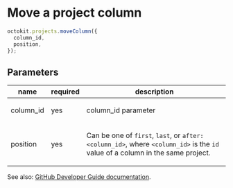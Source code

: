 # Move a project column

```js
octokit.projects.moveColumn({
  column_id,
  position,
});
```

## Parameters

<table>
  <thead>
    <tr>
      <th>name</th>
      <th>required</th>
      <th>description</th>
    </tr>
  </thead>
  <tbody>
    <tr><td>column_id</td><td>yes</td><td>

column_id parameter

</td></tr>
<tr><td>position</td><td>yes</td><td>

Can be one of `first`, `last`, or `after:<column_id>`, where `<column_id>` is the `id` value of a column in the same project.

</td></tr>
  </tbody>
</table>

See also: [GitHub Developer Guide documentation](https://developer.github.com/v3/projects/columns/#move-a-project-column).
